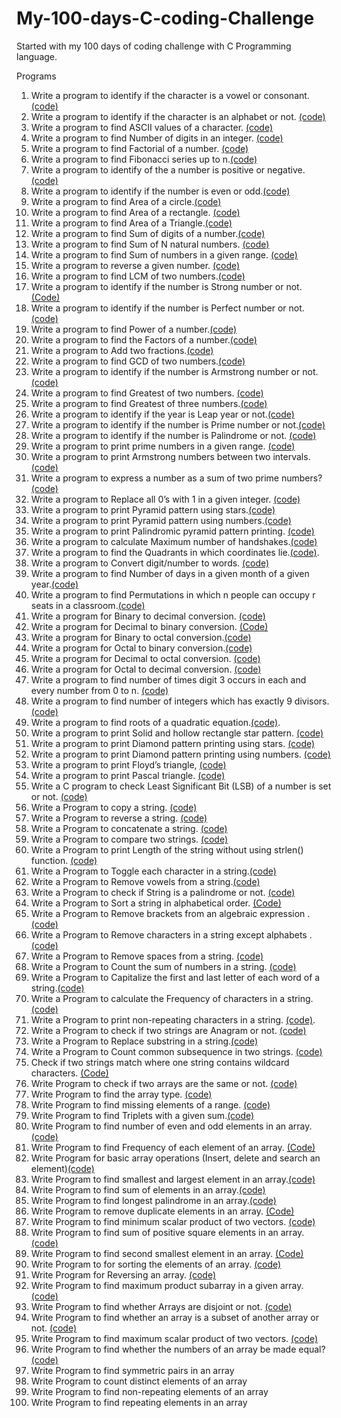 # My-100-days-C-coding-Challenge
Started with my 100 days of coding challenge with C Programming language.

Programs
1. Write a program to identify if the character is a vowel or consonant. [(code)](https://github.com/Udhays07/My-100-days-C-coding-Challenge/blob/main/Day01.c)
2. Write a program to identify if the character is an alphabet or not. [(code)](https://github.com/Udhays07/My-100-days-C-coding-Challenge/blob/main/Day02.c)
3. Write a program to find ASCII values of a character. [(code)](https://github.com/Udhays07/My-100-days-C-coding-Challenge/blob/main/Day03.c)
4. Write a program to find Number of digits in an integer. [(code)](https://github.com/Udhays07/My-100-days-C-coding-Challenge/blob/main/Day04.c)
5. Write a program to find Factorial of a number. [(code)](https://github.com/Udhays07/My-100-days-C-coding-Challenge/blob/main/Day05.c)
6. Write a program to find Fibonacci series up to n.[(code)](https://github.com/Udhays07/My-100-days-C-coding-Challenge/blob/main/Day06.c)  
7. Write a program to identify of the a number is positive or negative.[(code)](https://github.com/Udhays07/My-100-days-C-coding-Challenge/blob/main/Day07.c)
8. Write a program to identify if the number is even or odd.[(code)](https://github.com/Udhays07/My-100-days-C-coding-Challenge/blob/main/Day08.c)
9. Write a program to find Area of a circle.[(code)](https://github.com/Udhays07/My-100-days-C-coding-Challenge/blob/main/Day09.c) 
10. Write a program to find Area of a rectangle. [(code)](https://github.com/Udhays07/My-100-days-C-coding-Challenge/blob/main/Day10.c)
11. Write a program to find Area of a Triangle.[(code)](https://github.com/Udhays07/My-100-days-C-coding-Challenge/blob/main/Day11.c) 
12. Write a program to find Sum of digits of a number.[(code)](https://github.com/Udhays07/My-100-days-C-coding-Challenge/blob/main/Day12.c)
13. Write a program to find Sum of N natural numbers. [(code)](https://github.com/Udhays07/My-100-days-C-coding-Challenge/blob/main/Day13.c)
14. Write a program to find Sum of numbers in a given range. [(code)](https://github.com/Udhays07/My-100-days-C-coding-Challenge/blob/main/Day14.c)
15. Write a program to reverse a given number. [(code)](https://github.com/Udhays07/My-100-days-C-coding-Challenge/blob/main/Day15.c)
16. Write a program to find LCM of two numbers.[(code)](https://github.com/Udhays07/My-100-days-C-coding-Challenge/blob/main/Day16.c)
17. Write a program to identify if the number is Strong number or not. [(Code)](https://github.com/Udhays07/My-100-days-C-coding-Challenge/blob/main/Day17.c)
18. Write a program to identify if the number is Perfect number or not. [(code)](https://github.com/Udhays07/My-100-days-C-coding-Challenge/blob/main/Day18.c)
19. Write a program to find Power of a number.[(code)](https://github.com/Udhays07/My-100-days-C-coding-Challenge/blob/main/Day19.c)
20. Write a program to find the Factors of a number.[(code)](https://github.com/Udhays07/My-100-days-C-coding-Challenge/blob/main/Day20.c)
21. Write a program to Add two fractions.[(code)](https://github.com/Udhays07/My-100-days-C-coding-Challenge/blob/main/Day21.c)
22. Write a program to find GCD of two numbers.[(code)](https://github.com/Udhays07/My-100-days-C-coding-Challenge/blob/main/Day22.c) 
23. Write a program to identify if the number is Armstrong number or not.[(code)](https://github.com/Udhays07/My-100-days-C-coding-Challenge/blob/main/Day23.c)
24. Write a program to find Greatest of two numbers. [(code)](https://github.com/Udhays07/My-100-days-C-coding-Challenge/blob/main/Day24.c)
25. Write a program to find Greatest of three numbers.[(code)](https://github.com/Udhays07/My-100-days-C-coding-Challenge/blob/main/Day25.c)
26. Write a program to identify if the year is Leap year or not.[(code)](https://github.com/Udhays07/My-100-days-C-coding-Challenge/blob/main/Day26.c) 
27. Write a program to identify if the number is Prime number or not.[(code)](https://github.com/Udhays07/My-100-days-C-coding-Challenge/blob/main/Day27.c) 
28. Write a program to identify if the number is Palindrome or not. [(code)](https://github.com/Udhays07/My-100-days-C-coding-Challenge/blob/main/Day28.c)
29. Write a program to print prime numbers in a given range. [(code)](https://github.com/Udhays07/My-100-days-C-coding-Challenge/blob/main/Day29.c)
30. Write a program to print Armstrong numbers between two intervals. [(code)](https://github.com/Udhays07/My-100-days-C-coding-Challenge/blob/main/Day30.c)
31. Write a program to express a number as a sum of two prime numbers?[(code)](https://github.com/Udhays07/My-100-days-C-coding-Challenge/blob/main/Day31.c)
32. Write a program to Replace all 0’s with 1 in a given integer. [(code)](https://github.com/Udhays07/My-100-days-C-coding-Challenge/blob/main/Day32.c)
33. Write a program to print Pyramid pattern using stars.[(code)](https://github.com/Udhays07/My-100-days-C-coding-Challenge/blob/main/Day33.c)
34. Write a program to print Pyramid pattern using numbers.[(code)](https://github.com/Udhays07/My-100-days-C-coding-Challenge/blob/main/Day34.c)
35. Write a program to print Palindromic pyramid pattern printing. [(code)](https://github.com/Udhays07/My-100-days-C-coding-Challenge/blob/main/Day35.c)
36. Write a program to calculate Maximum number of handshakes.[(code)](https://github.com/Udhays07/My-100-days-C-coding-Challenge/blob/main/Day36.c)
37. Write a program to find the Quadrants in which coordinates lie.[(code)](https://github.com/Udhays07/My-100-days-C-coding-Challenge/blob/main/Day37.c).
38. Write a program to Convert digit/number to words. [(code)](https://github.com/Udhays07/My-100-days-C-coding-Challenge/blob/main/Day38.c)
39. Write a program to find Number of days in a given month of a given year.[(code)](https://github.com/Udhays07/My-100-days-C-coding-Challenge/blob/main/Day39.c)
40. Write a program to find Permutations in which n people can occupy r seats in a classroom.[(code)](https://github.com/Udhays07/My-100-days-C-coding-Challenge/blob/main/Day40.c)
41. Write a program for Binary to decimal conversion. [(code)](https://github.com/Udhays07/My-100-days-C-coding-Challenge/blob/main/Day41.c)
42. Write a program for Decimal to binary conversion. [(Code)](https://github.com/Udhays07/My-100-days-C-coding-Challenge/blob/main/Day42.c)
43. Write a program for Binary to octal conversion.[(code)](https://github.com/Udhays07/My-100-days-C-coding-Challenge/blob/main/Day43.c)
44. Write a program for Octal to binary conversion.[(code)](https://github.com/Udhays07/My-100-days-C-coding-Challenge/blob/main/Day44.c)
45. Write a program for Decimal to octal conversion. [(code)](https://github.com/Udhays07/My-100-days-C-coding-Challenge/blob/main/Day46.c)
46. Write a program for Octal to decimal conversion. [(code)](https://github.com/Udhays07/My-100-days-C-coding-Challenge/blob/main/Day46.c)
47. Write a program to find number of times digit 3 occurs in each and every number from 0 to n. [(code)](https://github.com/Udhays07/My-100-days-C-coding-Challenge/blob/main/Day47.c)
48. Write a program to find number of integers which has exactly 9 divisors. [(code)](https://github.com/Udhays07/My-100-days-C-coding-Challenge/blob/main/Day48.c)
49. Write a program to find roots of a quadratic equation.[(code)](https://github.com/Udhays07/My-100-days-C-coding-Challenge/blob/main/Day49.c).
50. Write a program to print Solid and hollow rectangle star pattern. [(code)](https://github.com/Udhays07/My-100-days-C-coding-Challenge/blob/main/Day50.c)
51. Write a program to print Diamond pattern printing using stars. [(code)](https://github.com/Udhays07/My-100-days-C-coding-Challenge/blob/main/Day51.c)
52. Write a program to print Diamond pattern printing using numbers. [(code)](https://github.com/Udhays07/My-100-days-C-coding-Challenge/blob/main/Day52.c)
53. Write a program to print Floyd’s triangle, [(code)](https://github.com/Udhays07/My-100-days-C-coding-Challenge/blob/main/Day53.c)
54. Write a program to print Pascal triangle. [(code)](https://github.com/Udhays07/My-100-days-C-coding-Challenge/blob/main/Day54.c)
55. Write a C program to check Least Significant Bit (LSB) of a number is set or not. [(code)](https://github.com/Udhays07/My-100-days-C-coding-Challenge/blob/main/Day55.c)
56.	Write a Program to copy a string. [(code)](https://github.com/Udhays07/My-100-days-C-coding-Challenge/blob/main/Day56.c)
57.	Write a Program to reverse a string. [(code)](https://github.com/Udhays07/My-100-days-C-coding-Challenge/blob/main/Day57.c)
58.	Write a Program to concatenate a string. [(code)](https://github.com/Udhays07/My-100-days-C-coding-Challenge/blob/main/Day58.c)
59.	Write a Program to compare two strings. [(code)](https://github.com/Udhays07/My-100-days-C-coding-Challenge/blob/main/Day59.c)
60.	Write a Program to print Length of the string without using strlen() function. [(code)](https://github.com/Udhays07/My-100-days-C-coding-Challenge/blob/main/Day60.c) 
61.	Write a Program to Toggle each character in a string.[(code)](https://github.com/Udhays07/My-100-days-C-coding-Challenge/blob/main/Day61.c)
62.	Write a Program to Remove vowels from a string.[(code)](https://github.com/Udhays07/My-100-days-C-coding-Challenge/blob/main/Day62.c)
63.	Write a Program to check if String is a palindrome or not. [(code)](https://github.com/Udhays07/My-100-days-C-coding-Challenge/blob/main/Day63.c)
64.	Write a Program to Sort a string in alphabetical order. [(Code)](https://github.com/Udhays07/My-100-days-C-coding-Challenge/blob/main/Day64.c)
65.	Write a Program to Remove brackets from an algebraic expression . [(code)](https://github.com/Udhays07/My-100-days-C-coding-Challenge/blob/main/Day65.c)
66.	Write a Program to Remove characters in a string except alphabets .[(code)](https://github.com/Udhays07/My-100-days-C-coding-Challenge/blob/main/Day66.c)
67.	Write a Program to Remove spaces from a string. [(code)](https://github.com/Udhays07/My-100-days-C-coding-Challenge/blob/main/Day67.c)
68.	Write a Program to Count the sum of numbers in a string. [(code)](https://github.com/Udhays07/My-100-days-C-coding-Challenge/blob/main/Day68.c)
69.	Write a Program to Capitalize the first and last letter of each word of a string.[(code)](https://github.com/Udhays07/My-100-days-C-coding-Challenge/blob/main/Day69.c)
70.	Write a Program to calculate the Frequency of characters in a string.[(code)](https://github.com/Udhays07/My-100-days-C-coding-Challenge/blob/main/Day70.c)
71.	Write a Program to print non-repeating characters in a string. [(code)](https://github.com/Udhays07/My-100-days-C-coding-Challenge/blob/main/Day71.c).
72.	Write a Program to check if two strings are Anagram or not. [(code)](https://github.com/Udhays07/My-100-days-C-coding-Challenge/blob/main/Day73.c) 
73.	Write a Program to Replace substring in a string.[(code)](https://github.com/Udhays07/My-100-days-C-coding-Challenge/blob/main/Day73.c)
74.	Write a Program to Count common subsequence in two strings. [(code)](https://github.com/Udhays07/My-100-days-C-coding-Challenge/blob/main/Day74.c)
75.	Check if two strings match where one string contains wildcard characters. [(Code)](https://github.com/Udhays07/My-100-days-C-coding-Challenge/blob/main/Day75.c)
76.	Write Program to check if two arrays are the same or not. [(code)](https://github.com/Udhays07/My-100-days-C-coding-Challenge/blob/main/Day76.c)
77.	Write Program to find the array type. [(code)](https://github.com/Udhays07/My-100-days-C-coding-Challenge/blob/main/Day77.c)
78.	Write Program to find missing elements of a range. [(code)](https://github.com/Udhays07/My-100-days-C-coding-Challenge/blob/main/Day78.c)
79.	 Write Program to find Triplets with a given sum.[(code)](https://github.com/Udhays07/My-100-days-C-coding-Challenge/blob/main/Day79.c)
80.	Write Program to find number of even and odd elements in an array. [(code)](https://github.com/Udhays07/My-100-days-C-coding-Challenge/blob/main/Day80.c)
81.	Write Program to find Frequency of each element of an array. [(Code)](https://github.com/Udhays07/My-100-days-C-coding-Challenge/blob/main/Day81.c)
82.	Write Program for basic array operations (Insert, delete and search an element)[(code)](https://github.com/Udhays07/My-100-days-C-coding-Challenge/blob/main/Day82.c)
83.	Write Program to find smallest and largest element in an array.[(code)](https://github.com/Udhays07/My-100-days-C-coding-Challenge/blob/main/Day83.c)
84.	Write Program to find sum of elements in an array.[(code)](https://github.com/Udhays07/My-100-days-C-coding-Challenge/blob/main/Day84.c)
85.	Write Program to find longest palindrome in an array.[(code)](https://github.com/Udhays07/My-100-days-C-coding-Challenge/blob/main/Day85.c) 
86.	Write Program to remove duplicate elements in an array. [(Code)](https://github.com/Udhays07/My-100-days-C-coding-Challenge/blob/main/Day86.c)
87.	Write Program to find minimum scalar product of two vectors. [(code)](https://github.com/Udhays07/My-100-days-C-coding-Challenge/blob/main/Day87.c)
88.	Write Program to find sum of positive square elements in an array. [(code)](https://github.com/Udhays07/My-100-days-C-coding-Challenge/blob/main/Day88.c)
89.	Write Program to find second smallest element in an array. [(Code)](https://github.com/Udhays07/My-100-days-C-coding-Challenge/blob/main/Day89.c)
90.	Write Program to for sorting the elements of an array. [(code)](https://github.com/Udhays07/My-100-days-C-coding-Challenge/blob/main/Day90.c)
91.	Write Program for Reversing an array. [(code)](https://github.com/Udhays07/My-100-days-C-coding-Challenge/blob/main/Day91.c)
92.	Write Program to find maximum product subarray in a given array. [(code)](https://github.com/Udhays07/My-100-days-C-coding-Challenge/blob/main/Day92.c)
93.	Write Program to find whether Arrays are disjoint or not. [(code)](https://github.com/Udhays07/My-100-days-C-coding-Challenge/blob/main/Day93.c)
95.	Write Program to find whether an array is a subset of another array or not. [(code)](https://github.com/Udhays07/My-100-days-C-coding-Challenge/blob/main/Day94.c)
96.	Write Program to find maximum scalar product of two vectors. [(code)](https://github.com/Udhays07/My-100-days-C-coding-Challenge/blob/main/Day95.c)
97.	Write Program to find whether the numbers of an array be made equal? [(code)](https://github.com/Udhays07/My-100-days-C-coding-Challenge/blob/main/Day96.c)
98.	Write Program to find symmetric pairs in an array 
99.	Write Program to count distinct elements of an array 
100.	Write Program to find non-repeating elements of an array 
101.	Write Program to find repeating elements in an array
